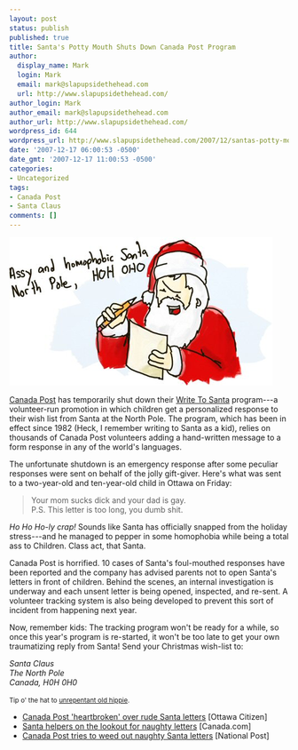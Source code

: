 ```yaml
---
layout: post
status: publish
published: true
title: Santa's Potty Mouth Shuts Down Canada Post Program
author:
  display_name: Mark
  login: Mark
  email: mark@slapupsidethehead.com
  url: http://www.slapupsidethehead.com/
author_login: Mark
author_email: mark@slapupsidethehead.com
author_url: http://www.slapupsidethehead.com/
wordpress_id: 644
wordpress_url: http://www.slapupsidethehead.com/2007/12/santas-potty-mouth/
date: '2007-12-17 06:00:53 -0500'
date_gmt: '2007-12-17 11:00:53 -0500'
categories:
- Uncategorized
tags:
- Canada Post
- Santa Claus
comments: []
---
```

![Assy and Homophobic Santa](/wp-content/media/2007/12/bad-santa.jpg)

[Canada Post](http://www.canadapost.ca/ "They're the guys that put those red boxes on every corner") has temporarily shut down their [Write To Santa](http://www.canadapost.ca/personal/dec/santa/writesanta/default-e.asp "It's a really nice program, once you get over the rudeness") program---a volunteer-run promotion in which children get a personalized response to their wish list from Santa at the North Pole. The program, which has been in effect since 1982 (Heck, I remember writing to Santa as a kid), relies on thousands of Canada Post volunteers adding a hand-written message to a form response in any of the world's languages.

The unfortunate shutdown is an emergency response after some peculiar responses were sent on behalf of the jolly gift-giver. Here's what was sent to a two-year-old and ten-year-old child in Ottawa on Friday:

> Your mom sucks dick and your dad is gay.  
> P.S. This letter is too long, you dumb shit.

_Ho Ho Ho-ly crap!_ Sounds like Santa has officially snapped from the holiday stress---and he managed to pepper in some homophobia while being a total ass to Children. Class act, that Santa.

Canada Post is horrified. 10 cases of Santa's foul-mouthed responses have been reported and the company has advised parents not to open Santa's letters in front of children. Behind the scenes, an internal investigation is underway and each unsent letter is being opened, inspected, and re-sent. A volunteer tracking system is also being developed to prevent this sort of incident from happening next year.

Now, remember kids: The tracking program won't be ready for a while, so once this year's program is re-started, it won't be too late to get your own traumatizing reply from Santa! Send your Christmas wish-list to:

<address>
Santa Claus<br>
The North Pole<br>
Canada, H0H 0H0<br>
</address>

<small>Tip o' the hat to <a href="http://unrepentantoldhippie.blogspot.com/2007/12/bad-santa.html">unrepentant old hippie</a>.</small>

- [Canada Post 'heartbroken' over rude Santa letters](http://www.canada.com/ottawacitizen/news/story.html?id=6d76283a-320e-458c-97b2-242e815ea95d) [Ottawa Citizen]
- [Santa helpers on the lookout for naughty letters](http://www.canada.com/topics/news/story.html?id=fe482bf4-0ba9-41c2-b072-1fcc20e869e8&k=35152) [Canada.com]
- [Canada Post tries to weed out naughty Santa letters](http://www.nationalpost.com/news/story.html?id=169567) [National Post]
